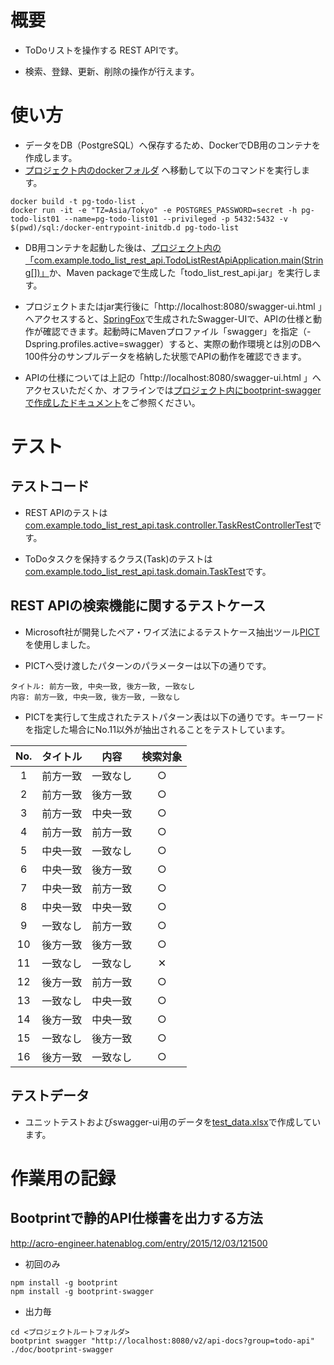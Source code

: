 # 概要

- ToDoリストを操作する REST APIです。

- 検索、登録、更新、削除の操作が行えます。

# 使い方

- データをDB（PostgreSQL）へ保存するため、DockerでDB用のコンテナを作成します。
- [プロジェクト内のdockerフォルダ](/docker) へ移動して以下のコマンドを実行します。

```
docker build -t pg-todo-list .
docker run -it -e "TZ=Asia/Tokyo" -e POSTGRES_PASSWORD=secret -h pg-todo-list01 --name=pg-todo-list01 --privileged -p 5432:5432 -v $(pwd)/sql:/docker-entrypoint-initdb.d pg-todo-list
```
- DB用コンテナを起動した後は、[プロジェクト内の「com.example.todo_list_rest_api.TodoListRestApiApplication.main(String[])」](/src/main/java/com/example/todo_list_rest_api/TodoListRestApiApplication.java)か、Maven packageで生成した「todo_list_rest_api.jar」を実行します。

- プロジェクトまたはjar実行後に「http://localhost:8080/swagger-ui.html 」へアクセスすると、[SpringFox](http://springfox.github.io/springfox/)で生成されたSwagger-UIで、APIの仕様と動作が確認できます。起動時にMavenプロファイル「swagger」を指定（-Dspring.profiles.active=swagger）すると、実際の動作環境とは別のDBへ100件分のサンプルデータを格納した状態でAPIの動作を確認できます。

- APIの仕様については上記の「http://localhost:8080/swagger-ui.html 」へアクセスいただくか、オフラインでは[プロジェクト内にbootprint-swaggerで作成したドキュメント](/doc/bootprint-swagger/index.html)をご参照ください。

# テスト

## テストコード

- REST APIのテストは[com.example.todo_list_rest_api.task.controller.TaskRestControllerTest](/src/test/java/com/example/todo_list_rest_api/task/controller/TaskRestControllerTest.java)です。

- ToDoタスクを保持するクラス(Task)のテストは[com.example.todo_list_rest_api.task.domain.TaskTest](/src/test/java/com/example/todo_list_rest_api/task/domain/TaskTest.java)です。

## REST APIの検索機能に関するテストケース
- Microsoft社が開発したペア・ワイズ法によるテストケース抽出ツール[PICT](https://github.com/Microsoft/pict/blob/master/doc/pict.md)を使用しました。

- PICTへ受け渡したパターンのパラメーターは以下の通りです。
```
タイトル: 前方一致, 中央一致, 後方一致, 一致なし
内容: 前方一致, 中央一致, 後方一致, 一致なし
```

- PICTを実行して生成されたテストパターン表は以下の通りです。キーワードを指定した場合にNo.11以外が抽出されることをテストしています。

| No. | タイトル | 内容 |検索対象 | 
|:---:|:---:|:---:|:---:|
| 1 | 前方一致 | 一致なし |○ |
| 2 | 前方一致 | 後方一致 |○ |
| 3 | 前方一致 | 中央一致 |○ |
| 4 | 前方一致 | 前方一致 |○ |
| 5 | 中央一致 | 一致なし |○ |
| 6 | 中央一致 | 後方一致 |○ |
| 7 | 中央一致 | 前方一致 |○ |
| 8 | 中央一致 | 中央一致 |○ |
| 9 | 一致なし | 前方一致 |○ |
| 10 | 後方一致 | 後方一致 |○ |
| 11 | 一致なし | 一致なし |✕ |
| 12 | 後方一致 | 前方一致 |○ |
| 13 | 一致なし | 中央一致 |○ |
| 14 | 後方一致 | 中央一致 |○ |
| 15 | 一致なし | 後方一致 |○ |
| 16 | 後方一致 | 一致なし |○ |

## テストデータ
- ユニットテストおよびswagger-ui用のデータを[test_data.xlsx](/doc/test_data.xlsx)で作成しています。

# 作業用の記録

## Bootprintで静的API仕様書を出力する方法
http://acro-engineer.hatenablog.com/entry/2015/12/03/121500

- 初回のみ
```
npm install -g bootprint
npm install -g bootprint-swagger
```

- 出力毎
```
cd <プロジェクトルートフォルダ>
bootprint swagger "http://localhost:8080/v2/api-docs?group=todo-api" ./doc/bootprint-swagger
```
